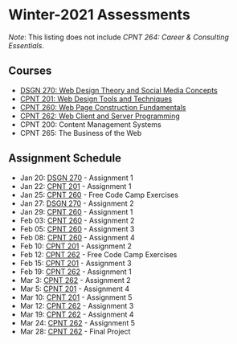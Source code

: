 # Winter-2021 Assessments
*Note*: This listing does not include _CPNT 264: Career & Consulting Essentials_.

## Courses
- [DSGN 270: Web Design Theory and Social Media Concepts](dsgn270)
- [CPNT 201: Web Design Tools and Techniques](cpnt201)
- [CPNT 260: Web Page Construction Fundamentals](cpnt260)
- [CPNT 262: Web Client and Server Programming](cpnt262)
- CPNT 200: Content Management Systems
- CPNT 265: The Business of the Web

## Assignment Schedule
- Jan 20: [DSGN 270](dsgn270) - Assignment 1
- Jan 22: [CPNT 201](cpnt201) - Assignment 1
- Jan 25: [CPNT 260](cpnt260) - Free Code Camp Exercises
- Jan 27: [DSGN 270](dsgn270) - Assignment 2
- Jan 29: [CPNT 260](cpnt260) - Assignment 1
- Feb 03: [CPNT 260](cpnt260) - Assignment 2
- Feb 05: [CPNT 260](cpnt260) - Assignment 3
- Feb 08: [CPNT 260](cpnt260) - Assignment 4
- Feb 10: [CPNT 201](cpnt201) - Assignment 2
- Feb 12: [CPNT 262](cpnt260) - Free Code Camp Exercises
- Feb 15: [CPNT 201](cpnt201) - Assignment 3
- Feb 19: [CPNT 262](cpnt262) - Assignment 1
- Mar 3: [CPNT 262](cpnt262) - Assignment 2
- Mar 5: [CPNT 201](cpnt201) - Assignment 4
- Mar 10: [CPNT 201](cpnt201) - Assignment 5
- Mar 12: [CPNT 262](cpnt262) - Assignment 3
- Mar 19: [CPNT 262](cpnt262) - Assignment 4
- Mar 24: [CPNT 262](cpnt262) - Assignment 5
- Mar 28: [CPNT 262](cpnt262) - Final Project